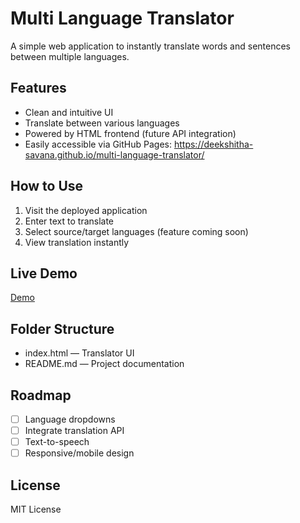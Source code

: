 # Multi Language Translator

A simple web application to instantly translate words and sentences between multiple languages. 

## Features
- Clean and intuitive UI
- Translate between various languages
- Powered by HTML frontend (future API integration)
- Easily accessible via GitHub Pages: https://deekshitha-savana.github.io/multi-language-translator/

## How to Use
1. Visit the deployed application
2. Enter text to translate
3. Select source/target languages (feature coming soon)
4. View translation instantly

## Live Demo
[Demo](https://deekshitha-savana.github.io/multi-language-translator/)

## Folder Structure
- index.html — Translator UI
- README.md — Project documentation

## Roadmap
- [ ] Language dropdowns
- [ ] Integrate translation API
- [ ] Text-to-speech
- [ ] Responsive/mobile design

## License
MIT License
